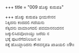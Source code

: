 +++
title = "009 ಹೊಕ್ಕು ಕುರುಪತಿ"

+++
ಹೊಕ್ಕು ಕುರುಪತಿ ಭೀಮಸೇನನ  
ನಿಕ್ಕಿದನು ಕಂದದಲಿ ಗದೆಯನು  
ಸೆಕ್ಕಿದನು ವಾಮಾಂಗದಲಿ ಪವಮಾನನಂದನನ  
ಜಕ್ಕುಲಿಸಿದವೊಲಾಯ್ತು ಜರೆದು ನ  
ಭಕ್ಕೆ ಪುಟನೆಗೆದನಿಲಜನ ಸೀ  
ಸಕ್ಕೆ ಹೊಯ್ದಾರಿದನು ಕೌರವನೃಪತಿ ಖಾತಿಯಲಿ     ॥9॥